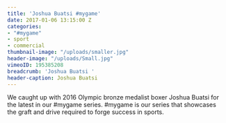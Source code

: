 ```yaml
---
title: 'Joshua Buatsi #mygame'
date: 2017-01-06 13:15:00 Z
categories:
- "#mygame"
- sport
- commercial
thumbnail-image: "/uploads/smaller.jpg"
header-image: "/uploads/Small.jpg"
vimeoID: 195385208
breadcrumb: 'Joshua Buatsi '
header-caption: Joshua Buatsi
---
```


We caught up with 2016 Olympic bronze medalist boxer Joshua Buatsi for the latest in our #mygame series. #mygame is our series that showcases the graft and drive required to forge success in sports. 
